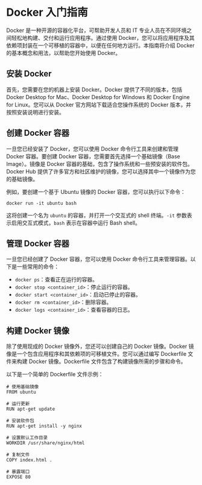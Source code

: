 # Docker 入门指南

Docker 是一种开源的容器化平台，可帮助开发人员和 IT 专业人员在不同环境之间轻松地构建、交付和运行应用程序。通过使用 Docker，您可以将应用程序及其依赖项封装在一个可移植的容器中，以便在任何地方运行。本指南将介绍 Docker 的基本概念和用法，以帮助您开始使用 Docker。

## 安装 Docker

首先，您需要在您的机器上安装 Docker。Docker 提供了不同的版本，包括 Docker Desktop for Mac、Docker Desktop for Windows 和 Docker Engine for Linux。您可以从 Docker 官方网站下载适合您操作系统的 Docker 版本，并按照安装说明进行安装。

## 创建 Docker 容器

一旦您已经安装了 Docker，您可以使用 Docker 命令行工具来创建和管理 Docker 容器。要创建 Docker 容器，您需要首先选择一个基础镜像（Base Image）。镜像是 Docker 容器的基础，包含了操作系统和一些预安装的软件包。Docker Hub 提供了许多官方和社区维护的镜像，您可以选择其中一个镜像作为您的基础镜像。

例如，要创建一个基于 Ubuntu 镜像的 Docker 容器，您可以执行以下命令：

```
docker run -it ubuntu bash
```

这将创建一个名为 `ubuntu` 的容器，并打开一个交互式的 shell 终端。`-it` 参数表示启用交互式模式，`bash` 表示在容器中运行 Bash shell。

## 管理 Docker 容器

一旦您已经创建了 Docker 容器，您可以使用 Docker 命令行工具来管理容器。以下是一些常用的命令：

- `docker ps`：查看正在运行的容器。
- `docker stop <container_id>`：停止运行的容器。
- `docker start <container_id>`：启动已停止的容器。
- `docker rm <container_id>`：删除容器。
- `docker logs <container_id>`：查看容器的日志。

## 构建 Docker 镜像

除了使用现成的 Docker 镜像外，您还可以创建自己的 Docker 镜像。Docker 镜像是一个包含应用程序和其依赖项的可移植文件。您可以通过编写 Dockerfile 文件来构建 Docker 镜像。Dockerfile 文件包含了构建镜像所需的步骤和命令。

以下是一个简单的 Dockerfile 文件示例：

```
# 使用基础镜像
FROM ubuntu

# 运行更新
RUN apt-get update

# 安装软件包
RUN apt-get install -y nginx

# 设置默认工作目录
WORKDIR /usr/share/nginx/html

# 复制文件
COPY index.html .

# 暴露端口
EXPOSE 80

```